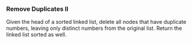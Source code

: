 
### Remove Duplicates II

Given the head of a sorted linked list, delete all nodes that have duplicate numbers, leaving only distinct numbers from the original list. Return the linked list sorted as well.

